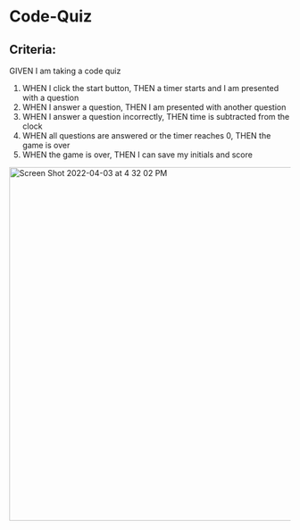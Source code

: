 # Code-Quiz

## Criteria:
GIVEN I am taking a code quiz 
1. WHEN I click the start button, THEN a timer starts and I am presented with a question
2. WHEN I answer a question, THEN I am presented with another question
3. WHEN I answer a question incorrectly, THEN time is subtracted from the clock
4. WHEN all questions are answered or the timer reaches 0, THEN the game is over
5. WHEN the game is over, THEN I can save my initials and score

<img width="633" alt="Screen Shot 2022-04-03 at 4 32 02 PM" src="https://user-images.githubusercontent.com/99776016/161451551-30304ba3-32d7-48d1-ba88-0b3aebacdaed.png">
